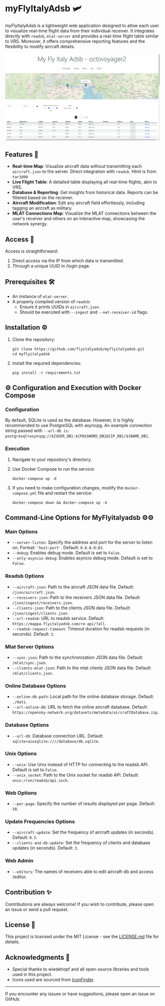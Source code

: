 # myFlyItalyAdsb 🛩️

myFlyItalyAdsb is a lightweight web application designed to allow each user to visualize real-time flight data from their individual receiver. It integrates directly with `readsb`, `mlat-server` and provides a real-time flight table similar to VRS. Moreover, it offers comprehensive reporting features and the flexibility to modify aircraft details.

![index screenshot](index_screenshot.png)

## Features 🌟

- **Real-time Map**: Visualize aircraft data without transmitting each `aircraft.json` to the server. Direct integration with `readsb`. Html is from `tar1090`
- **Live Flight Table**: A detailed table displaying all real-time flights, akin to VRS.
- **Database & Reporting**: Get insights from historical data. Reports can be filtered based on the receiver.
- **Aircraft Modification**: Edit any aircraft field effortlessly, including tagging an aircraft as military.
- **MLAT Connections Map**: Visualize the MLAT connections between the user's receiver and others on an interactive map, showcasing the network synergy.

## Access 🚪

Access is straightforward:
1. Direct access via the IP from which data is transmitted.
2. Through a unique UUID in /login page.

## Prerequisites 🛠️

- An instance of `mlat-server`.
- A properly compiled version of `readsb`:
  - Ensure it prints UUIDs in `aircraft.json`.
  - Should be executed with `--ingest` and `--net-receiver-id` flags.

## Installation ⚙️

1. Clone the repository:
   ```
   git clone https://github.com/flyitalyadsb/myflyitalyadsb.git
   cd myflyitalyadsb
   ```

2. Install the required dependencies:
   ```
   pip install -r requirements.txt
   ```

## ⚙️ Configuration and Execution with Docker Compose
### Configuration
By default, SQLite is used as the database. However, it is highly recommended to use PostgreSQL with asyncpg. An example connection string passed with `--url-db is`: `postgresql+asyncpg://${USER_DB}:${PASSWORD_DB}@{IP_DB}/${NAME_DB}`.

### Execution
1. Navigate to your repository's directory.

2. Use Docker Compose to run the service:
   ```
   docker-compose up -d
   ```

3. If you need to make configuration changes, modify the `docker-compose.yml` file and restart the service:

   ```
   docker-compose down && docker-compose up -d
   ```


## Command-Line Options for MyFlyitalyadsb ⚙️⚙️

### Main Options

- `--server-listen`: Specify the address and port for the server to listen on. Format: `'host:port'`. Default: `0.0.0.0:83`.
- `--debug`: Enables debug mode. Default is set to `False`.
- `--only-asyncio-debug`: Enables asyncio debug mode. Default is set to `False`.

### Readsb Options

- `--aircraft-json`: Path to the aircraft JSON data file. Default: `/json/aircraft.json`.
- `--receivers-json`: Path to the receivers JSON data file. Default: `/json/ingest/receivers.json`.
- `--clients-json`: Path to the clients JSON data file. Default: `/json/ingest/clients.json`.
- `--url-readsb`: URL to readsb service. Default: `https://mappa.flyitalyadsb.com/re-api/?all`.
- `--readsb-request-timeout`: Timeout duration for readsb requests (in seconds). Default: `3`.

### Mlat Server Options

- `--sync-json`: Path to the synchronization JSON data file. Default: `/mlat/sync.json`.
- `--clients-mlat-json`: Path to the mlat clients JSON data file. Default: `/mlat/clients.json`.

### Online Database Options

- `--online-db-path`: Local path for the online database storage. Default: `./dati`.
- `--url-online-db`: URL to fetch the online aircraft database. Default: `https://opensky-network.org/datasets/metadata/aircraftDatabase.zip`.

### Database Options

- `--url-db`: Database connection URL. Default: `sqlite+aiosqlite:////database/db.sqlite`.

### Unix Options

- `--unix`: Use Unix instead of HTTP for connecting to the readsb API. Default is set to `False`.
- `--unix_socket`: Path to the Unix socket for readsb API. Default: `unix:/run/readsb/api.sock`.

### Web Options

- `--per-page`: Specify the number of results displayed per page. Default: `50`.

### Update Frequencies Options

- `--aircraft-update`: Set the frequency of aircraft updates (in seconds). Default: `0.5`.
- `--clients-and-db-update`: Set the frequency of clients and database updates (in seconds). Default: `3`.

### Web Admin
- `--editors`: The names of receivers able to edit aircraft-db and access /editor.

## Contribution ✨

Contributions are always welcome! If you wish to contribute, please open an issue or send a pull request.

## License 📄

This project is licensed under the MIT License - see the [LICENSE.md](LICENSE.md) file for details.

## Acknowledgments 👏

- Special thanks to wiedehopf and all open-source libraries and tools used in this project.
- Icons used are sourced from [IconFinder](https://www.iconfinder.com/).

---

If you encounter any issues or have suggestions, please open an issue on GitHub.
